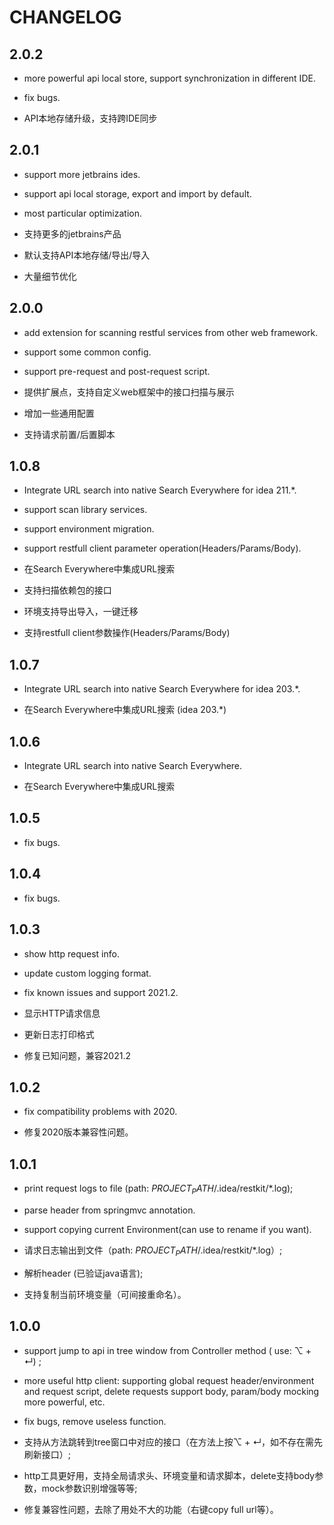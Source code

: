 # CHANGELOG

## 2.0.2

- more powerful api local store, support synchronization in different IDE.
- fix bugs.


- API本地存储升级，支持跨IDE同步


## 2.0.1

- support more jetbrains ides.
- support api local storage, export and import by default.
- most particular optimization.


- 支持更多的jetbrains产品
- 默认支持API本地存储/导出/导入
- 大量细节优化


## 2.0.0

- add extension for scanning restful services from other web framework.
- support some common config.
- support pre-request and post-request script.


- 提供扩展点，支持自定义web框架中的接口扫描与展示
- 增加一些通用配置
- 支持请求前置/后置脚本


## 1.0.8

- Integrate URL search into native Search Everywhere for idea 211.*.
- support scan library services.
- support environment migration.
- support restfull client parameter operation(Headers/Params/Body).


- 在Search Everywhere中集成URL搜索
- 支持扫描依赖包的接口
- 环境支持导出导入，一键迁移
- 支持restfull client参数操作(Headers/Params/Body)


## 1.0.7

- Integrate URL search into native Search Everywhere for idea 203.*.


- 在Search Everywhere中集成URL搜索 (idea 203.*)


## 1.0.6

- Integrate URL search into native Search Everywhere.


- 在Search Everywhere中集成URL搜索


## 1.0.5

- fix bugs.


## 1.0.4

- fix bugs.


## 1.0.3

- show http request info.
- update custom logging format.
- fix known issues and support 2021.2.


- 显示HTTP请求信息
- 更新日志打印格式
- 修复已知问题，兼容2021.2


## 1.0.2

- fix compatibility problems with 2020.


- 修复2020版本兼容性问题。


## 1.0.1

- print request logs to file (path: $PROJECT_PATH$/.idea/restkit/*.log);
- parse header from springmvc annotation.
- support copying current Environment(can use to rename if you want).


- 请求日志输出到文件（path: $PROJECT_PATH$/.idea/restkit/*.log）;
- 解析header (已验证java语言);
- 支持复制当前环境变量（可间接重命名）。


## 1.0.0

- support jump to api in tree window from Controller method ( use: ⌥ + ↵) ;
- more useful http client: supporting global request header/environment and request script, delete requests support body, param/body mocking more powerful, etc.
- fix bugs, remove useless function.


- 支持从方法跳转到tree窗口中对应的接口（在方法上按⌥ + ↵，如不存在需先刷新接口）;
- http工具更好用，支持全局请求头、环境变量和请求脚本，delete支持body参数，mock参数识别增强等等;
- 修复兼容性问题，去除了用处不大的功能（右键copy full url等）。

